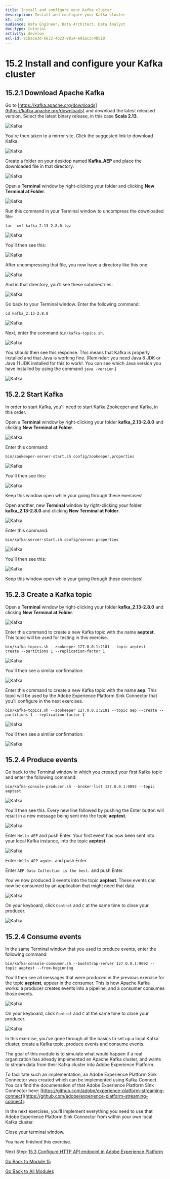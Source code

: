 ```yaml
---
title: Install and configure your Kafka cluster
description: Install and configure your Kafka cluster
kt: 5342
audience: Data Engineer, Data Architect, Data Analyst
doc-type: tutorial
activity: develop
exl-id: 91ba5e3d-6832-4623-9814-e91ac3c48518
---
```

# 15.2 Install and configure your Kafka cluster

## 15.2.1 Download Apache Kafka

Go to [https://kafka.apache.org/downloads](https://kafka.apache.org/downloads) and download the latest released version. Select the latest binary release, in this case **Scala 2.13**.

![Kafka](./images/kafka1.png)

You're then taken to a mirror site. Click the suggested link to download Kafka.

![Kafka](./images/kafka2.png)

Create a folder on your desktop named **Kafka_AEP** and place the downloaded file in that directory.

![Kafka](./images/kafka3.png)

Open a **Terminal** window by right-clicking your folder and clicking **New Terminal at Folder**.

![Kafka](./images/kafka4.png)

Run this command in your Terminal window to uncompress the downloaded file:

`tar -xvf kafka_2.13-2.8.0.tgz`

![Kafka](./images/kafka5.png)

You'll then see this:

![Kafka](./images/kafka6.png)

After uncompressing that file, you now have a directory like this one:

![Kafka](./images/kafka7.png)

And in that directory, you'll see these subdirectries:

![Kafka](./images/kafka8.png)

Go back to your Terminal window. Enter the following command:

`cd kafka_2.13-2.8.0`

![Kafka](./images/kafka9.png)

Next, enter the command `bin/kafka-topics.sh`. 

![Kafka](./images/kafka10a.png)

You should then see this response. This means that Kafka is properly installed and that Java is working fine. (Reminder: you need Java 8 JDK or Java 11 JDK installed for this to work!. You can see which Java version you have installed by using the command `java -version`.)

![Kafka](./images/kafka10.png)

## 15.2.2 Start Kafka

In order to start Kafka, you'll need to start Kafka Zookeeper and Kafka, in this order.

Open a **Terminal** window by right-clicking your folder **kafka_2.13-2.8.0** and clicking **New Terminal at Folder**.

![Kafka](./images/kafka11.png)

Enter this command:

`bin/zookeeper-server-start.sh config/zookeeper.properties`

![Kafka](./images/kafka12.png)

You'll then see this:

![Kafka](./images/kafka13.png)

Keep this window open while your going through these exercises!

Open another, new **Terminal** window by right-clicking your folder **kafka_2.13-2.8.0** and clicking **New Terminal at Folder**.

![Kafka](./images/kafka11.png)

Enter this command:

`bin/kafka-server-start.sh config/server.properties`

![Kafka](./images/kafka14.png)

You'll then see this:

![Kafka](./images/kafka15.png)

Keep this window open while your going through these exercises!

## 15.2.3 Create a Kafka topic

Open a **Terminal** window by right-clicking your folder **kafka_2.13-2.8.0** and clicking **New Terminal at Folder**.

![Kafka](./images/kafka11.png)

Enter this command to create a new Kafka topic with the name **aeptest**. This topic will be used for testing in this exercise.

`bin/kafka-topics.sh --zookeeper 127.0.0.1:2181 --topic aeptest --create --partitions 1 --replication-factor 1` 

![Kafka](./images/kafka16a.png)

You'll then see a similar confirmation:

![Kafka](./images/kafka17a.png)

Enter this command to create a new Kafka topic with the name **aep**. This topic will be used by the Adobe Experience Platform Sink Connector that you'll configure in the next exercises.

`bin/kafka-topics.sh --zookeeper 127.0.0.1:2181 --topic aep --create --partitions 1 --replication-factor 1` 

![Kafka](./images/kafka16.png)

You'll then see a similar confirmation:

![Kafka](./images/kafka17.png)

## 15.2.4 Produce events

Go back to the Terminal window in which you created your first Kafka topic and enter the following command:

`bin/kafka-console-producer.sh --broker-list 127.0.0.1:9092 --topic aeptest`

![Kafka](./images/kafka18.png)

You'll then see this. Every new line followed by pushing the Enter button will result in a new message being sent into the topic **aeptest**.

![Kafka](./images/kafka19.png)

Enter `Hello AEP` and push Enter. Your first event has now been sent into your local Kafka instance, into the topic **aeptest**.

![Kafka](./images/kafka20.png)

Enter `Hello AEP again.` and push Enter.

Enter `AEP Data Collection is the best.` and push Enter.

You've now produced 3 events into the topic **aeptest**. These events can now be consumed by an application that might need that data.

![Kafka](./images/kafka21.png)

On your keyboard, click `Control` and `C` at the same time to close your producer.

![Kafka](./images/kafka22.png)

## 15.2.4 Consume events

In the same Terminal window that you used to produce events, enter the following command:

`bin/kafka-console-consumer.sh --bootstrap-server 127.0.0.1:9092 --topic aeptest --from-beginning`

You'll then see all messages that were produced in the previous exercise for the topic **aeptest**, appear in the consumer. This is how Apache Kafka works: a producer creates events into a pipeline, and a consumer consumes those events.

![Kafka](./images/kafka23.png)

On your keyboard, click `Control` and `C` at the same time to close your producer.

![Kafka](./images/kafka24.png)

In this exercise, you've gone through all the basics to set up a local Kafka cluster, create a Kafka topic, produce events and consume events.

The goal of this module is to simulate what would happen if a real organization has already implemented an Apache Kafka cluster, and wants to stream data from their Kafka cluster into Adobe Experience Platform.

To facilitate such an implementation, an Adobe Experience Platform Sink Connector was created which can be implemented using Kafka Connect. You can find the documenation of that Adobe Experience Platform Sink Connector here: [https://github.com/adobe/experience-platform-streaming-connect](https://github.com/adobe/experience-platform-streaming-connect).

In the next exercises, you'll implement everything you need to use that Adobe Experience Platform Sink Connector from within your own local Kafka cluster.

Close your terminal window.

You have finished this exercise.

Next Step: [15.3 Configure HTTP API endpoint in Adobe Experience Platform](./ex3.md)

[Go Back to Module 15](./aep-apache-kafka.md)

[Go Back to All Modules](../../overview.md)
